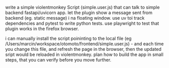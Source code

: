 write a simple violentmonkey Script (simple.user.js) that can talk to simple backend fastapi/uvicorn app. let the plugin show a message sent from backend (eg. static message) i na floating window.
use uv toi track dependencies and pytest to write python tests.
use playwright to test that plugin works in the firefox browser.

i can manually install the script poininting to the local file (eg /Users/marcin/workspace/otomoto/frontend/simple.user.js) - and each time you change this file, and refresh the page in the browser, then the updated sript would be reloaded in violentmonkey.
plan how to build the app in small steps, that you can verify before you move further.
